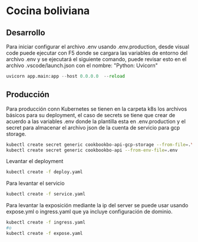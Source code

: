 # Cocina boliviana

## Desarrollo

Para iniciar configurar el archivo .env usando .env.production, desde visual code puede ejecutar con F5 donde se cargara las variables de entorno del archivo .env y se ejecutará el siguiente comando, puede revisar esto en el archivo .vscode/launch.json con el nombre: "Python: Uvicorn"

```py
uvicorn app.main:app --host 0.0.0.0  --reload
```


## Producción

Para producción conn Kubernetes se tienen en la carpeta k8s los archivos básicos para su deployment, el caso de secrets se tiene que crear de acuerdo a las variables .env donde la plantilla esta en .env.production y el secret para almacenar el archivo json de la cuenta de servicio para gcp storage.

```bash
kubectl create secret generic cookbookbo-api-gcp-storage --from-file=.\keys\sample.json
kubectl create secret generic cookbookbo-api --from-env-file=.env

```

Levantar el deployment

```bash
kubectl create -f deploy.yaml
```

Para levantar el servicio

```bash
kubectl create -f service.yaml
```

Para levantar la exposición mediante la ip del server se puede usar usando expose.yml o ingress.yaml que ya incluye configuración de dominio.

```bash
kubectl create -f ingress.yaml
#o  
kubectl create -f expose.yaml
```
